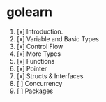 # golearn

01. [x] Introduction.
02. [x] Variable and Basic Types
03. [x] Control Flow
04. [x] More Types
05. [x] Functions
06. [x] Pointer
07. [x] Structs & Interfaces
08. [ ] Concurrency
09. [ ] Packages
